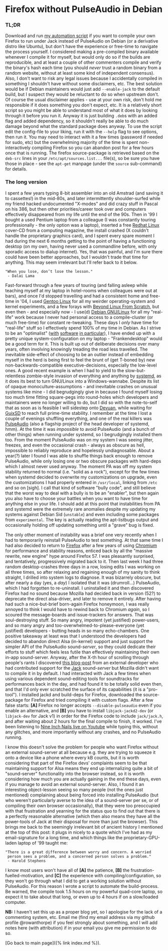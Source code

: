 # Firefox without PulseAudio in Debian

### TL;DR

Download and run [my automation script](https://github.com/rowanthorpe/build-jack-fox) if you want to compile
your own Firefox to run under Jack instead of PulseAudio on Debian (or a derivative distro like Ubuntu), but don't
have the experience or free-time to navigate the process yourself. I considered making a pre-compiled binary
available whenever I compile it for myself, but would only do so if the builds are reproducible, and at least a
couple of other commenters compile and verify the binary's hash each time (you should *never* trust a random
binary from a random website, without at least some kind of independent consensus). Also, I don't want to risk any
legal issues because I accidentally compiled in something I shouldn't have without some disclaimers, etc. The best
solution would be if Debian maintainers would just add `--enable-jack` to the default build, but I suspect they
would be reluctant to do so when upstream don't. Of course the usual disclaimer applies - use at your own risk,
don't hold me responsible if it does something you don't expect, etc. It is a relatively short script so you
might be able to understand most of what it does by looking through it before you run it. Anyway it is just building
`.deb`s with an added flag and added dependency, so it shouldn't really be able to do much damage beyond what the
standard package does anyway. To use the script edit the config-file to your liking, run it with the `--help`
flag to see options, then run it. You may need to interact with it a few times (password if needed for sudo, etc)
but the overwhelming majority of the time is spent non-interactively compiling Firefox so you can abandon post
for a few hours once that is running. The firefox source-package is retrieved based on the `deb-src` lines in
your `/etc/apt/sources.list...` file(s), so be sure you have those in place - see the `apt-get` manpage (under
the `source` sub-command) for details.

### The long version

I spent a few years typing 8-bit assembler into an old Amstrad (and saving it to cassettes!) in the mid-80s, and
later intermittently shoulder-surfed while my friend hacked undocumented "X-modes" and did crazy stuff in Pascal
on his 386, but then other priorities/career took over and computers effectively disappeared from my life until
the end of the 90s. Then in '99 I bought a used Pentium laptop from a colleague (I was constantly touring
professionally - the only option was a laptop), inserted a free [Redhat Linux](https://www.redhat.com) cover-CD
from a computing magazine, the install crashed (X couldn't handle the proprietary graphics card), and I spent
every spare moment I had during the next 6 months getting to the point of having a functioning desktop (on my own,
having never used a commandline before, with only sporadic access to dialup internet). Yes, that was painful, and
I'm sure there could have been better approaches, but I wouldn't trade that time for anything. This may seem
irrelevant but I'll refer back to it below.

    "When you lose, don’t lose the lesson."
     - Dalai Lama

Fast-forward through a few years of touring (and falling asleep while teaching myself at my laptop in hotel-rooms
when colleagues were out at bars), and once I'd stopped travelling and had a consistent home and
free-time in '04, I used [Gentoo Linux](https://www.gentoo.org) for all my weirder operating-system and kernel
experiments, and a few forays with [Beyond Linux From Scratch](http://www.linuxfromscratch.org/blfs), but
even then - and especially now - I use(d) [Debian GNU/Linux](https://www.debian.org) for all my "real-life" work
because I never had personal access to a compile-cluster (or much free-time) for constant re-tweaking. These days
I *only* have time for "real-life" stuff so I effectively spend 100% of my time in Debian. As I strive to be an
"optimalist" ([with](http://www.escapingthe9to5.com/optimalism/optimalism)
[software](http://bighealthyme.com/perfectionist-to-optimalist)
[in particular](https://www.leadershipnow.com/leadingblog/2009/04/are_you_a_perfectionist_or_an.html)), I have
ended up with a pretty unique system-configuration on my laptop - "Frankendesktop" would be a good term for it.
This is built up out of deliberate decisions over many years, often involving knowingly treading the road less
travelled. The inevitable side-effect of choosing to be an outlier instead of embedding myself in the herd is
being first to feel the brunt of (get T-boned by) new non-backwards-compatible executive-decisions, especially
the low-level ones. A good recent example is when I had to yield to the slow-but-relentless zombie-style invasion
of everything and anything by [systemd](https://freedesktop.org/wiki/Software/systemd), as it does its best to
turn GNU/Linux into a Windows-wannabe. Despite its list of opaque monoculture-assumptions - and inevitable
crashes on unusual systems like mine - I did begrudgingly give in because I found myself losing too much time
fitting square-pegs into round-holes which developers and maintainers were no longer willing to do, but I did so
with the note-to-self that as soon as is feasible I will sidestep onto [Devuan](https://devuan.org), while
waiting for [GuixSD](https://www.gnu.org/software/guix) to reach full prime-time stability. I remember at the
time I lost a couple of evenings shuffling everything, and one of the real killers was
[PulseAudio](https://www.freedesktop.org/wiki/Software/PulseAudio) (also a flagship project of the head developer
of systemd, hmm). At the time it was *impossible* to avoid PulseAudio (and a bunch of other things) when running
under systemd, so I begrudgingly installed them too. From the moment PulseAudio was on my system I was seeing
jitter, freezes, and even the occasional crash - always as obscure as hell, impossible to reliably reproduce and
hopelessly undiagnosable. About a year(?) later I found I was able to shuffle things back enough to remove
PulseAudio, while only losing one or two obscure packages with hard-deps which I almost never used anyway. The
moment PA was off my system stability returned to normal (i.e. "solid as a rock"), except for the few times when
systemd decided to overwrite my customizations on upgrade, even the customizations I had properly entered in
`/usr/local`, linking from `/etc` and so on [sigh]. I call that kind of software "bully code", and still believe
that the worst way to deal with a bully is to be an "enabler", but then again you also have to choose your battles
when you want to have time for anything else in your life. I should add at this point that instabilities from PA
and systemd were the extremely rare anomalies despite my updating my systems against Debian Sid (`unstable`) and
even including some packages from `experimental`. The key is actually reading the apt-listbugs output and
occasionally holding off updating something until a "grave" bug is fixed.

The only other moment of instability was a brief one very recently when I had to temporarily reinstall PulseAudio
to test something. At that same time I had also decided to return to [Firefox](https://www.mozilla.org/firefox)
after a few years of using [Chromium](https://www.chromium.org) for performance and stability reasons, enticed
back by all the "massive rewrite, new engine" hype around Firefox 57. I was pleasantly surprised, and tentatively,
progressively migrated back to it. Then last week I had three random desktop-crashes three days in a row, losing
edits I was working on all three times, so after relaxing and regaining enough of my sanity to think straight, I
drilled into system logs to diagnose. It was bizarrely obscure, but after nearly a day (yes, a *day*) I isolated
that it was (drumroll...) PulseAudio, which I had forgotten to re-uninstall. I uninstalled it and then discovered
Firefox had no sound because Mozilla had decided back in version (52?) to deprecate the direct alsa-driver, and
later to remove it entirely. After having had such a nice-but-brief born-again Firefox honeymoon, I was really
annoyed to think I would have to rewind back to Chromium *again*, so I scoured the message-boards and
issue-trackers for answers. That was soul-destroying stuff. So many angry, impotent (yet justified) power-users,
and so many angry and too-overwhelmed-to-please-everyone (yet justified) developers - butting heads in so many
echo-chambers. One positive takeaway at least was that I understood the developers had decided to abandon direct
Alsa (in-kernel) support and just support the simpler API of the PulseAudio sound-*server*, so they could
dedicate their efforts to stuff which feels less futile than effectively maintaining their own in-app
sound-server. Anyway, after the X-th hour of scrolling through people's rants I discovered
[this blog-post](http://www.zamaudio.com/?p=1580) from an external developer who had contributed support for the
[Jack](http://www.jackaudio.org/) sound-*server* but Mozilla didn't want to compile it in by default. I had
interacted with Jack a few times when using various dependent sound-editing tools for soundtracks for
performances back in the day, and had found it to be totally solid even then, and that I'd only ever scratched
the surface of its capabilities (it is a "pro-tool"). I installed jackd and build-deps for Firefox, downloaded
the source-package for Firefox and tried compiling it with custom flags. After a few false starts: **[A]**
Firefox no longer accepts `--disable-pulseaudio` even if you enable an alternative, and **[B]** you have to
install `libjack-jackd2-dev` (or `libjack-dev` for Jack v1) in order for the Firefox code to include
`jack/jack.h`, and after waiting about 2 hours for the final compile to finish, it worked. I've been listening
to [Nine Inch Nails live on Youtube](https://www.youtube.com/watch?v=LBC3NXnN8y4) while typing this, without any
glitches, and more importantly without any crashes, and no PulseAudio running.

I know this doesn't solve the problem for people who want Firefox without an external sound-server at all because
e.g. they are trying to squeeze it onto a device like a phone where every kB counts, but it is worth considering
that part of the Firefox devs' complaints seem to be that maintaining support for Alsa means they end up
internalizing quite a bit of "sound-server" functionality into the browser instead, so it is worth considering
how much you are actually gaining in the end these days, even if you manage to avoid an external sound-server.
Also, I found it an interesting object-lesson seeing so many people (not the ones just mentioned) complaining
about being forced into installing PulseAudio (but who weren't particularly averse to the idea of a sound-server
per se, or of compiling their own browser occasionally), that they were too preoccupied with that frustration and
yearning for the status quo to find out that there is a perfectly reasonable alternative (which then also means
they have all the power-tools of Jack at their disposal for more than just the browser). This brings me back to
the seemingly irrelevant bit of ancient history I mentioned at the top of this post: it plugs in nicely to a
quote which I've had as my email-signature for a long time, and which things like the proprietary-GPU-laden
laptop of '99 taught me:

    "There is a great difference between worry and concern. A worried
     person sees a problem, and a concerned person solves a problem."
     - Harold Stephens

I know most users won't have all of **[A]** the patience, **[B]** the frustration-fuelled-motivation, and **[C]**
the experience with compiling/configuration, so they won't go through what I did to get a working solution without
PulseAudio. For this reason I wrote a script to automate the build-process. Be warned, the compile took 1.5
hours on my powerful quad-core laptop, so expect it to take about that long, or even up to 4 hours if on a
slow/loaded computer.

**NB:** I haven't set this up as a proper blog yet, so I apologise for the lack of a commenting system, etc. Email
me (find my email address via my github profile @rowanthorpe) if you feel strongly about something, and I will add
notes here (with attribution) if in your email you give me permission to do so.

[Go back to main page]({% link index.md %}).
